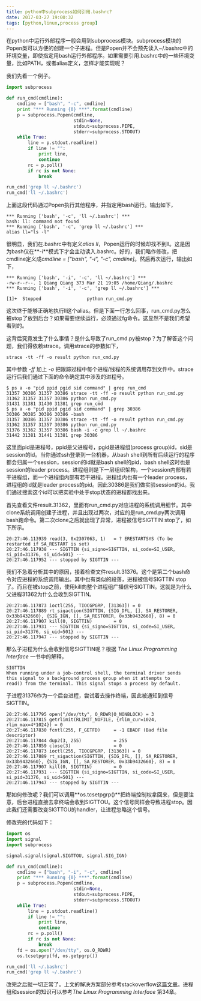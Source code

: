 ```yaml
---
title: python中subprocess如何引用.bashrc?
date: 2017-03-27 19:00:32
tags: [python,linux,process group]
---
```


在python中运行外部程序一般会用到subprocess模块。subprocess模块的Popen类可以方便的创建一个子进程。但是Popen并不会预先读入~/.bashrc中的环境变量，即使指定用bash运行外部程序。如果需要引用.bashrc中的一些环境变量，比如PATH，或者alias定义，怎样才能实现呢？

<!-- more -->

我们先看一个例子。

```python
import subprocess

def run_cmd(cmdline):
    cmdline = ["bash", "-c", cmdline]
    print "*** Running {0} ***".format(cmdline)
    p = subprocess.Popen(cmdline,
                         stdin=None,
                         stdout=subprocess.PIPE,
                         stderr=subprocess.STDOUT)
    while True:
        line = p.stdout.readline()
        if line != "":
            print line,
            continue
        rc = p.poll()
        if rc is not None:
            break

run_cmd('grep ll ~/.bashrc')
run_cmd('ll ~/.bashrc')
```

上面这段代码通过Popen执行其他程序，并指定用bash运行。输出如下，

```
*** Running ['bash', '-c', 'll ~/.bashrc'] ***
bash: ll: command not found
*** Running ['bash', '-c', 'grep ll ~/.bashrc'] ***
alias ll="ls -l"
```

很明显，我们在.bashrc中有定义*alias ll*，Popen运行的时候却找不到ll。这是因为bash仅在**-i**模式下才会主动读入.bashrc。好的，我们略作修改，把cmdline定义成*cmdline = ["bash", "-i", "-c", cmdline]*。然后再次运行，输出如下，

```
*** Running ['bash', '-i', '-c', 'll ~/.bashrc'] ***
-rw-r--r--. 1 Qiang Qiang 373 Mar 21 19:05 /home/Qiang/.bashrc
*** Running ['bash', '-i', '-c', 'grep ll ~/.bashrc'] ***

[1]+  Stopped                 python run_cmd.py
```

这次终于能够正确地执行ll这个alias。但是下面一行怎么回事，run_cmd.py怎么被stop了放到后台？如果需要继续运行，必须通过fg命令。这显然不是我们希望看到的。

这背后究竟发生了什么事情？是什么导致了run\_cmd.py被stop？为了解答这个问题，我们得依赖strace。调用strace的参数如下，

```
strace -tt -ff -o result python run_cmd.py
```

其中参数 *-ff* 加上 *-o* 把跟踪过程中每个进程/线程的系统调用存到文件中。strace运行后我们通过下面的命令确定其中涉及的进程号。

```
$ ps a -o "pid ppid pgid sid command" | grep run_cmd
31357 30386 31357 30386 strace -tt -ff -o result python run_cmd.py
31362 31357 31357 30386 python run_cmd.py
31431 31381 31430 31381 grep run_cmd
$ ps a -o "pid ppid pgid sid command" | grep 30386
30386 30385 30386 30386 -bash
31357 30386 31357 30386 strace -tt -ff -o result python run_cmd.py
31362 31357 31357 30386 python run_cmd.py
31376 31362 31357 30386 bash -i -c grep ll ~/.bashrc
31442 31381 31441 31381 grep 30386
```
这里面pid是进程号，ppid是父进程号，pgid是进程组(process group)id，sid是session的id。当你通过ssh登录到一台机器，从bash shell到所有后续运行的程序都会归属一个session，session的id就是bash shell的pid，bash shell这时也是session的leader process。进程组则是下一层组织架构，一个session内部有若干进程组，而一个进程组内部有若干进程。进程组内也有一个leader process，进程组的id就是leader process的pid。因此30386是我们做实验session的id。我们通过搜索这个id可以把实验中处于stop状态的进程都找出来。

首先查看文件result.31362，里面有run\_cmd.py对应进程的系统调用细节。其中clone系统调用创建子进程，并且出现过两次，对应的是run\_cmd.py两次调用bash跑命令。第二次clone之后就出现了异常，进程被信号SIGTTIN stop了，如下所示。

```
20:27:46.113939 read(3, 0x2307063, 1)   = ? ERESTARTSYS (To be restarted if SA_RESTART is set)
20:27:46.117938 --- SIGTTIN {si_signo=SIGTTIN, si_code=SI_USER, si_pid=31376, si_uid=501} ---
20:27:46.117952 --- stopped by SIGTTIN ---
```
我们不急着分析其中的原因，接着检查文件result.31376。这个是第二个bash命令对应进程的系统调用输出。其中也有类似的段落，进程被信号SIGTTIN stop了。而且在被stop之前，使用kill向整个进程组广播信号SIGTTIN。这就是为什么父进程31362为什么会收到SIGTTIN。

```
20:27:46.117873 ioctl(255, TIOCGPGRP, [31363]) = 0
20:27:46.117889 rt_sigaction(SIGTTIN, {SIG_DFL, [], SA_RESTORER, 0x33b9432660}, {SIG_IGN, [], SA_RESTORER, 0x33b9432660}, 8) = 0
20:27:46.117907 kill(0, SIGTTIN)        = 0
20:27:46.117931 --- SIGTTIN {si_signo=SIGTTIN, si_code=SI_USER, si_pid=31376, si_uid=501} ---
20:27:46.117947 --- stopped by SIGTTIN ---
```

那么子进程为什么会收到信号SIGTTIN呢？根据 *The Linux Programming Interface* 一书中的解释，

```
SIGTTIN
When running under a job-control shell, the terminal driver sends
this signal to a background process group when it attempts to 
read() from the terminal. This signal stops a process by default.
```

子进程31376作为一个后台进程，尝试着去操作终端，因此被通知到信号SIGTTIN。

```
20:27:46.117795 open("/dev/tty", O_RDWR|O_NONBLOCK) = 3
20:27:46.117815 getrlimit(RLIMIT_NOFILE, {rlim_cur=1024, rlim_max=4*1024}) = 0
20:27:46.117830 fcntl(255, F_GETFD)     = -1 EBADF (Bad file descriptor)
20:27:46.117844 dup2(3, 255)            = 255
20:27:46.117859 close(3)                = 0
20:27:46.117873 ioctl(255, TIOCGPGRP, [31363]) = 0
20:27:46.117889 rt_sigaction(SIGTTIN, {SIG_DFL, [], SA_RESTORER, 0x33b9432660}, {SIG_IGN, [], SA_RESTORER, 0x33b9432660}, 8) = 0
20:27:46.117907 kill(0, SIGTTIN)        = 0
20:27:46.117931 --- SIGTTIN {si_signo=SIGTTIN, si_code=SI_USER, si_pid=31376, si_uid=501} ---
20:27:46.117947 --- stopped by SIGTTIN ---
```

那如何修改呢？我们可以调用**os.tcsetpgrp()**把终端控制权拿回来，但是要注意，后台进程直接去拿终端会收到SIGTTOU。这个信号同样会导致进程stop。因此我们还需要改变SIGTTOU的handler，让进程忽略这个信号。

修改完的代码如下：

```python
import os
import signal
import subprocess

signal.signal(signal.SIGTTOU, signal.SIG_IGN)

def run_cmd(cmdline):
    cmdline = ["bash", "-i", "-c", cmdline]
    print "*** Running {0} ***".format(cmdline)
    p = subprocess.Popen(cmdline,
                         stdin=None,
                         stdout=subprocess.PIPE,
                         stderr=subprocess.STDOUT)
    while True:
        line = p.stdout.readline()
        if line != "":
            print line,
            continue
        rc = p.poll()
        if rc is not None:
            break
    fd = os.open("/dev/tty", os.O_RDWR)
    os.tcsetpgrp(fd, os.getpgrp())

run_cmd('ll ~/.bashrc')
run_cmd('grep ll ~/.bashrc')
```

改完之后就一切正常了。上文的解决方案部分参考stackoverflow[这篇文章](http://stackoverflow.com/questions/25099895/from-python-start-a-shell-that-can-interpret-functions-and-aliases)。进程组和session的知识可以参考*The Linux Programming Interface* 第34章。
